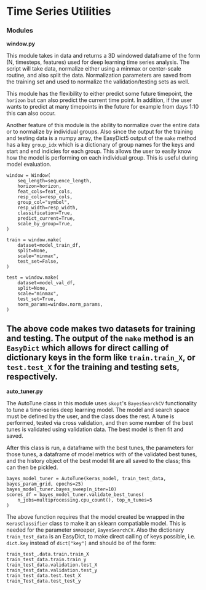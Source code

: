 # Time Series Utilities

### Modules
**window.py**

This module takes in data and returns a 3D windowed dataframe of the form (N, timesteps, features) 
used for deep learning time series analysis. The script will take data, normalize either using a minmax
or center-scale routine, and also split the data. Normalization parameters are saved from the training set
and used to normalize the validation/testing sets as well. 

This module has the flexibility to either predict some future timepoint, the `horizon` but can also predict the current time
point. In addition, if the user wants to predict at many timepoints in the future for example from days 1:10 this 
can also occur.

Another feature of this module is the ability to normalize over the entire data or to normalize by individual groups. 
Also since the output for the training and testing data is a numpy array, the EasyDict5 output of the 
`make` method has a key `group_idx` which is a dictionary of group names for the keys and start and end 
indicies for each group. This allows the user to easily know how the model is performing on each individual group. 
This is useful during model evaluation. 

```
window = Window(
    seq_length=sequence_length,
    horizon=horizon,
    feat_cols=feat_cols,
    resp_cols=resp_cols,
    group_col="symbol",
    resp_width=resp_width,
    classification=True,
    predict_current=True,
    scale_by_group=True, 
)

train = window.make(
    dataset=model_train_df,
    split=None,
    scale="minmax",
    test_set=False,
)

test = window.make(
    dataset=model_val_df,
    split=None,
    scale="minmax",
    test_set=True,
    norm_params=window.norm_params,
)
```

The above code makes two datasets for training and testing. The output of the `make` method is an `EasyDict` 
which allows for direct calling of dictionary keys in the form like `train.train_X`, or `test.test_X` for the training and testing
sets, respectively.
---
**auto_tuner.py**

The AutoTune class in this module uses `skopt`'s `BayesSearchCV` functionality to tune a time-series 
deep learning model. The model and search space must be defined by the user, and the class does the rest.
A tune is performed, tested via cross validation, and then some number of the best tunes is validated
using validation data. The best model is then fit and saved. 

After this class is run, a dataframe with the best tunes, the parameters for those tunes,
a dataframe of model metrics with of the validated best tunes, and the history object of the best
model fit are all saved to the class; this can then be pickled. 

```
bayes_model_tuner = AutoTune(keras_model, train_test_data, bayes_param_grid, epochs=25)
bayes_model_tuner.bayes_sweep(n_iter=10)
scores_df = bayes_model_tuner.validate_best_tunes(
    n_jobs=multiprocessing.cpu_count(), top_n_tunes=5
)
```

The above function requires that the model created be wrapped in the `KerasClassifier` class
to make it an sklearn compatiable model. This is needed for the parameter sweeper, `BayesSearchCV`.
Also the dictionary `train_test_data` is an EasyDict, to make direct calling of keys possible, i.e.
`dict.key` instead of `dict["key"]` and should be of the form:
```
train_test_.data.train.train_X
train_test_data.train.train_y
train_test_data.validation.test_X
train_test_data.validation.test_y
train_test_data.test.test_X
train_Test_data.test_test_y
```